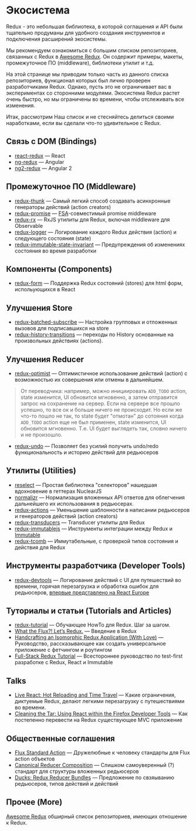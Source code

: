 # Экосистема

Redux - это небольшая библиотека, в которой соглашения и API были тщательно продуманы для удобного создания инструментов и подключения расширений экосистемы.

Мы рекомендуем ознакомиться с большим списком репозиториев, связанных с Redux в [Awesome Redux](https://github.com/xgrommx/awesome-redux).
Он содержит примеры, макеты, промежуточное ПО (middleware), библиотеки утилит и т.д. 

На этой странице мы приводим только часть из данного списка репозиториев, функционал которых был лично проверен разработчиками Redux. Однако, пусть это не ограничивает вас в экспериментах со сторонними модулями. Экосистема Redux растет очень быстро, но мы ограничены во времени, чтобы отслеживать все изменения.

Итак, рассмотрим Наш список и не стесняйтесь делиться своими наработками, если вы сделали что-то удивительное с Redux.

## Связь с DOM (Bindings)

* [react-redux](https://github.com/gaearon/react-redux) — React
* [ng-redux](https://github.com/wbuchwalter/ng-redux) — Angular
* [ng2-redux](https://github.com/wbuchwalter/ng2-redux) — Angular 2

## Промежуточное ПО (Middleware)

* [redux-thunk](http://github.com/gaearon/redux-thunk) — Самый легкий способ создавать асинхронные генераторы действий (action creators) 
* [redux-promise](https://github.com/acdlite/redux-promise) — [FSA](https://github.com/acdlite/flux-standard-action)-совместимый promise middleware
* [redux-rx](https://github.com/acdlite/redux-rx) — RxJS утилиты для Redux, включая  middleware для Observable
* [redux-logger](https://github.com/fcomb/redux-logger) — Логирование каждого Redux действия (action) и следующего состояния (state)
* [redux-immutable-state-invariant](https://github.com/leoasis/redux-immutable-state-invariant) — Предупреждения об изменениях состояния во время разработки

## Компоненты (Components)

* [redux-form](https://github.com/erikras/redux-form) — Поддержка Redux состояний (stores) для html форм, испольующихся в React

## Улучшения Store

* [redux-batched-subscribe](https://github.com/tappleby/redux-batched-subscribe) — Настройка групповых и отложенных вызовов для подписавшихся на store
* [redux-history-transitions](https://github.com/johanneslumpe/redux-history-transitions) — переходы по History основанные на произвольных действиях (actions).

## Улучшения Reducer

* [redux-optimist](https://github.com/ForbesLindesay/redux-optimist) — Оптимистичное использование действий (action) с возможностью их совершения или отмены в дальнейшем. 
> От переводчика: например, можно инициировать `ADD_TODO` action, state изменится, UI обновится мгновенно, а затем отправится запрос на сохранение на сервер. Если на сервере все прошло успешно, то все ок и больше ничего не происходит. Но если же что-то пошло не так, то state будет "отмотан" до сотояния когда `ADD_TODO` action еще не был применен, state изменится, UI обновится мгновенно. Т.е. UI будет выглядеть так, словно ничего и не произошло.
* [redux-undo](https://github.com/omnidan/redux-undo) — Позволяет без усилий получить undo/redo функциональность и историю действий для редьюсеров

## Утилиты (Utilities)

* [reselect](https://github.com/faassen/reselect) — Простая библиотека "селекторов" нашедшая вдохновение в геттерах NuclearJS
* [normalizr](https://github.com/gaearon/normalizr) — Нормализация вложенных API ответов для облегчения дальнейшего их использования в редьюсерах.
* [redux-actions](https://github.com/acdlite/redux-actions) — Уменьшение шаблонности в написании редьюсеров и генераторов действий (action creators)
* [redux-transducers](https://github.com/acdlite/redux-transducers) — Transducer утилиты для Redux
* [redux-immutablejs](https://github.com/indexiatech/redux-immutablejs) — Инструменты интеграции между Redux и [Immutable](https://github.com/facebook/immutable-js/)
* [redux-tcomb](https://github.com/gcanti/redux-tcomb) — Иммутабельные, с проверкой типов состояния и действия для Redux


## Инструменты разработчика (Developer Tools)

* [redux-devtools](http://github.com/gaearon/redux-devtools) — Логирование действий с UI для путешествий во времени, горячая перезагрузка и обработка ошибок для редьюсеров, [впервые представлено на React Europe](https://www.youtube.com/watch?v=xsSnOQynTHs)

## Туториалы и статьи (Tutorials and Articles)

* [redux-tutorial](https://github.com/happypoulp/redux-tutorial) — Обучающее HowTo для Redux. Шаг за шагом.
* [What the Flux?! Let’s Redux.](https://blog.andyet.com/2015/08/06/what-the-flux-lets-redux) — Введение в Redux
* [Handcrafting an Isomorphic Redux Application (With Love)](https://medium.com/@bananaoomarang/handcrafting-an-isomorphic-redux-application-with-love-40ada4468af4) — Руководство, рассказывающее как создать универсальное приложение с фетчингом и роутингом
* [Full-Stack Redux Tutorial](http://teropa.info/blog/2015/09/10/full-stack-redux-tutorial.html) — Всестороннее руководство по test-first разработке с Redux, React и Immutable

## Talks

* [Live React: Hot Reloading and Time Travel](http://youtube.com/watch?v=xsSnOQynTHs) — Какие ограничения, диктуемые Redux, делают легкими перезагрузку с путешествиями во времени. 
* [Cleaning the Tar: Using React within the Firefox Developer Tools](https://www.youtube.com/watch?v=qUlRpybs7_c) — Как постепенно перевести на Redux существующее MVC приложение

## Общественные соглашения

* [Flux Standard Action](https://github.com/acdlite/flux-standard-action) — Дружелюбные к человеку стандарты для Flux action объектов
* [Canonical Reducer Composition](https://github.com/gajus/canonical-reducer-composition) — Слишком самоуверенный (?) стандарт для структуры вложенных редьюсеров
* [Ducks: Redux Reducer Bundles](https://github.com/erikras/ducks-modular-redux) — Предложение по свзяыванию редьюсеров, типов действий и действий

## Прочее (More)

[Awesome Redux](https://github.com/xgrommx/awesome-redux) обширный список репозиториев, имеющих отношение к Redux.
